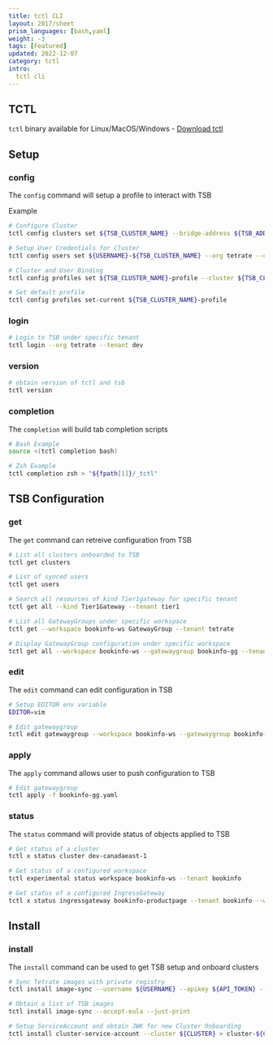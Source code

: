 ```yaml
---
title: tctl CLI
layout: 2017/sheet
prism_languages: [bash,yaml]
weight: -3
tags: [Featured]
updated: 2022-12-07
category: tctl
intro: 
  tctl cli
---
```


## TCTL

`tctl` binary available for Linux/MacOS/Windows - [Download tctl](https://binaries.dl.tetrate.io/public/raw/)
## Setup

### config

The `config` command will setup a profile to interact with TSB

Example
```bash
# Configure Cluster
tctl config clusters set ${TSB_CLUSTER_NAME} --bridge-address ${TSB_ADDRESS}

# Setup User Credentials for Cluster
tctl config users set ${USERNAME}-${TSB_CLUSTER_NAME} --org tetrate --username ${USERNAME} --password ${PASSWORD} --tenant ${TENANT} --org ${ORG}

# Cluster and User Binding
tctl config profiles set ${TSB_CLUSTER_NAME}-profile --cluster ${TSB_CLUSTER_NAME} --username ${USERNAME}-${TSB_CLUSTER_NAME}

# Set default profile
tctl config profiles set-current ${TSB_CLUSTER_NAME}-profile
```

### login

```bash
# Login to TSB under specific tenant
tctl login --org tetrate --tenant dev
```

### version

```bash
# obtain version of tctl and tsb
tctl version
```

### completion

The `completion` will build tab completion scripts

```bash
# Bash Example
source <(tctl completion bash)

# Zsh Example
tctl completion zsh > "${fpath[1]}/_tctl"
```

## TSB Configuration

### get

The `get` command can retreive configuration from TSB

```bash
# List all clusters onboarded to TSB
tctl get clusters

# List of synced users
tctl get users

# Search all resources of kind Tier1gateway for specific tenant
tctl get all --kind Tier1Gateway --tenant tier1

# List all GatewayGroups under specific workspace
tctl get --workspace bookinfo-ws GatewayGroup --tenant tetrate 

# Display GatewayGroup configuration under specific workspace
tctl get all --workspace bookinfo-ws --gatewaygroup bookinfo-gg --tenant tetrate 
```

### edit

The `edit` command can edit configuration in TSB

```bash
# Setup EDITOR env variable
EDITOR=vim

# Edit gatewaygroup
tctl edit gatewaygroup --workspace bookinfo-ws --gatewaygroup bookinfo-gg
```

### apply

The `apply` command allows user to push configuration to TSB

```bash
# Edit gatewaygroup
tctl apply -f bookinfo-gg.yaml
```

### status

The `status` command will provide status of objects applied to TSB

```bash
# Get status of a cluster
tctl x status cluster dev-canadaeast-1

# Get status of a configured workspace 
tctl experimental status workspace bookinfo-ws --tenant bookinfo

# Get status of a configured IngressGateway
tctl x status ingressgateway bookinfo-productpage --tenant bookinfo --workspace bookinfo-ws --gatewaygroup bookinfo-gg
```

## Install
### install

The `install` command can be used to get TSB setup and onboard clusters

```bash
# Sync Tetrate images with private registry
tctl install image-sync --username ${USERNAME} --apikey ${API_TOKEN} --registry ${PRIVATE_REGISTRY}

# Obtain a list of TSB images
tctl install image-sync --accept-eula --just-print

# Setup ServiceAccount and obtain JWK for new Cluster Onboarding
tctl install cluster-service-account --cluster ${CLUSTER} > cluster-${CLUSTER}-service-account.jwk

```
